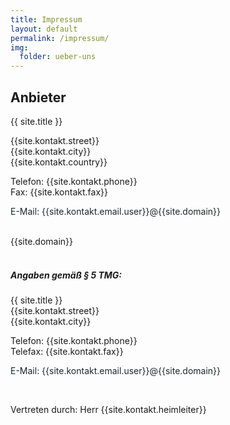 ```yaml
---
title: Impressum
layout: default
permalink: /impressum/
img:
  folder: ueber-uns
---
```


## Anbieter

{{ site.title }}

{{site.kontakt.street}} <br>
{{site.kontakt.city}} <br>
{{site.kontakt.country}} <br>

Telefon: {{site.kontakt.phone}} <br>
Fax: {{site.kontakt.fax}} <br>
<p style="color:#212529">E-Mail: {{site.kontakt.email.user}}@<span class="d-print-none" style="display:none !important;">NOSPAM</span>{{site.domain}}</p><br>
{{site.domain}}

##### <br>Angaben gemäß § 5 TMG:

{{ site.title }} <br>
{{site.kontakt.street}} <br>
{{site.kontakt.city}} <br>

Telefon: {{site.kontakt.phone}} <br>
Telefax: {{site.kontakt.fax}} <br>
<p style="color:#212529">E-Mail: {{site.kontakt.email.user}}@<span class="d-print-none" style="display:none !important;">NOSPAM</span>{{site.domain}}</p><br>

Vertreten durch: Herr {{site.kontakt.heimleiter}}
